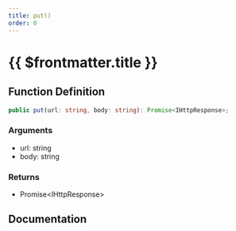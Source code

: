 ```yaml
---
title: put()
order: 0
---
```


# {{ $frontmatter.title }}

## Function Definition

```ts
public put(url: string, body: string): Promise<IHttpResponse>;
```

### Arguments

* url: string
* body: string

### Returns

* Promise\<IHttpResponse\>

## Documentation

<!--@include: ./parts/put.md-->
